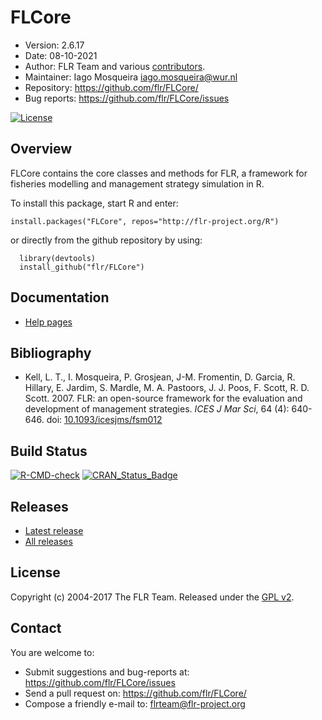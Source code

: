 
# FLCore
- Version: 2.6.17
- Date: 08-10-2021
- Author: FLR Team and various [contributors](CONTRIBUTORS.md).
- Maintainer: Iago Mosqueira <iago.mosqueira@wur.nl>
- Repository: <https://github.com/flr/FLCore/>
- Bug reports: <https://github.com/flr/FLCore/issues>

[![License](https://eddelbuettel.github.io/badges/GPL2+.svg)](https://www.gnu.org/licenses/gpl-2.0.html)

## Overview
FLCore contains the core classes and methods for FLR, a framework for fisheries modelling and management strategy simulation in R.

To install this package, start R and enter:

	install.packages("FLCore", repos="http://flr-project.org/R")

or directly from the github repository by using:

```
  library(devtools)
  install_github("flr/FLCore")
```

## Documentation
- [Help pages](http://flr-project.org/FLCore)

## Bibliography

- Kell, L. T., I. Mosqueira, P. Grosjean, J-M. Fromentin, D. Garcia, R. Hillary, E. Jardim, S. Mardle, M. A. Pastoors, J. J. Poos, F. Scott, R. D. Scott. 2007. FLR: an open-source framework for the evaluation and development of management strategies. *ICES J Mar Sci*, 64 (4): 640-646. doi: [10.1093/icesjms/fsm012](https://doi.org/10.1093/icesjms/fsm012)

## Build Status
[![R-CMD-check](https://github.com/flr/FLCore/workflows/R-CMD-check/badge.svg)](https://github.com/flr/FLCore/actions)
[![CRAN_Status_Badge](http://www.r-pkg.org/badges/version/FLCore)](https://cran.r-project.org/package=FLCore)

## Releases
- [Latest release](https://github.com/flr/R/releases/latest)
- [All releases](https://github.com/flr/R/releases/)

## License
Copyright (c) 2004-2017 The FLR Team. Released under the [GPL v2](http://www.gnu.org/licenses/gpl-2.0.html).

## Contact
You are welcome to:

- Submit suggestions and bug-reports at: <https://github.com/flr/FLCore/issues>
- Send a pull request on: <https://github.com/flr/FLCore/>
- Compose a friendly e-mail to: <flrteam@flr-project.org>
